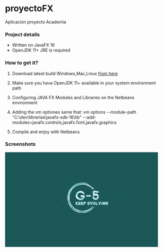 # proyectoFX
Aplicación proyecto Academia

### Project details
- Written on JavaFX 16
- OpenJDK 11+ JRE is required

### How to get it?
 1. Download latest build Windows,Mac,Linux [from here](https://github.com/afsalashyana/Covid19-Desktop-Widget/releases)
 2. Make sure you hava OpenJDK 11+ available in your system environment path
 3. Configuring JAVA FX Modules and Libraries on the Netbeans environment
 4. Adding the vm optiones same that:
 vm options
--module-path "C:\dev\librerias\javafx-sdk-16\lib" --add-modules=javafx.controls,javafx.fxml,javafx.graphics

 5. Compile and enjoy with Netbeans


### Screenshots
<img src=https://github.com/proyectosdam2021/proyectoFX/blob/master/src/imagenes/academia2.png>
